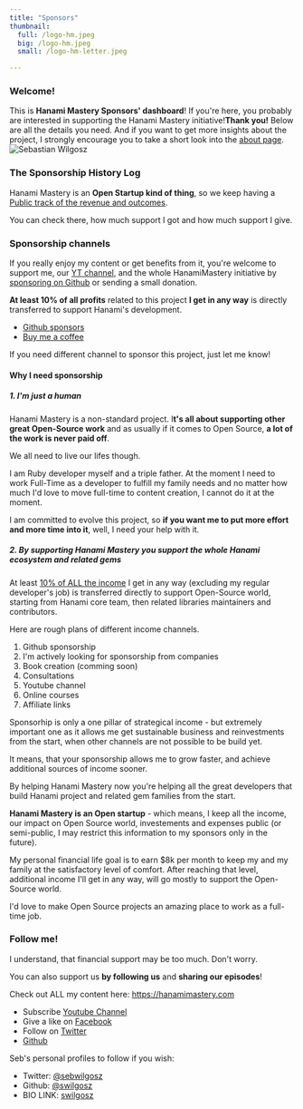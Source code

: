 ```yaml
---
title: "Sponsors"
thumbnail:
  full: /logo-hm.jpeg
  big: /logo-hm.jpeg
  small: /logo-hm-letter.jpeg

---
```


### Welcome!

<Grid container spacing={2}>
  <Grid item xs={12} md={6}>
    <Typography paragraph>This is <strong>Hanami Mastery Sponsors' dashboard</strong>!</Typography>
     <Typography paragraph>If you're here, you probably are interested in supporting the Hanami Mastery initiative!</Typography><Typography paragraph><strong>Thank you!</strong></Typography>
    <Typography paragraph>Below are all the details you need.</Typography>
    <Typography paragraph> And if you want to get more insights about the project, I strongly encourage you to take a short look into the <a href="/about" target="_blank">about page</a>.</Typography>
  </Grid>
  <Grid item xs={12} md={6}>
    <img alt='Sebastian Wilgosz' src='/images/team/swilgosz-small.jpg' />
  </Grid>
</Grid>

<br />

### The Sponsorship History Log

Hanami Mastery is an **Open Startup kind of thing**, so we keep having a [Public track of the revenue and outcomes](https://hanamimastery.notion.site/Hanami-Mastery-Finance-Log-61466ad21a9f4fe4807e13836cbd32f1).

You can check there, how much support I got and how much support I give.

### Sponsorship channels

If you really enjoy my content or get benefits from it, you're welcome to support me, our [YT channel](https://www.youtube.com/channel/UC4Z5nwSfZrUO4NI_n9SY3uQ), and the whole HanamiMastery initiative by [sponsoring on Github](https://github.com/sponsors/swilgosz) or sending a small donation.

**At least 10% of all profits** related to this project **I get in any way** is directly transferred to support Hanami's development.

- [Github sponsors](https://github.com/sponsors/swilgosz)
- [Buy me a coffee](https://www.buymeacoffee.com/swilgosz)

If you need different channel to sponsor this project, just let me know!

#### Why I need sponsorship

##### 1. I'm just a human

Hanami Mastery is a non-standard project. I**t's all about supporting other great Open-Source work** and as usually if it comes to Open Source, **a lot of the work is never paid off**.

We all need to live our lifes though.

I am Ruby developer myself and a triple father. At the moment I need to work Full-Time as a developer to fulfill my family needs and no matter how much I'd love to move full-time to content creation, I cannot do it at the moment.

I am committed to evolve this project, so **if you want me to put more effort and more time into it**, well, I need your help with it.

##### 2. By supporting Hanami Mastery you support the whole Hanami ecosystem and related gems

At least [10% of ALL the income](https://hanamimastery.notion.site/Hanami-Mastery-Finance-Log-61466ad21a9f4fe4807e13836cbd32f1) I get in any way (excluding my regular developer's job) is transferred directly to support Open-Source world, starting from Hanami core team, then related libraries maintainers and contributors.

Here are rough plans of different income channels.

1. Github sponsorship
2. I'm actively looking for sponsorship from companies
3. Book creation (comming soon)
4. Consultations
5. Youtube channel
6. Online courses
7. Affiliate links

Sponsorhip is only a one pillar of strategical income - but extremely important one as it allows me get sustainable business and reinvestments from the start, when other channels are not possible to be build yet.

It means, that your sponsorship allows me to grow faster, and achieve additional sources of income sooner.

By helping Hanami Mastery now you're helping all the great developers that build Hanami project and related gem families from the start.

**Hanami Mastery is an Open startup** - which means, I keep all the income, our impact on Open Source world, investements and expenses public (or semi-public, I may restrict this information to my sponsors only in the future).

My personal financial life goal is to earn $8k per month to keep my and my family at the satisfactory level of comfort. After reaching that level, additional income I'll get in any way, will go mostly to support the Open-Source world.

I'd love to make Open Source projects an amazing place to work as a full-time job.

### Follow me!

I understand, that financial support may be too much. Don't worry.

You can also support us **by following us** and **sharing our episodes**!

Check out ALL my content here: https://hanamimastery.com

- Subscribe [Youtube Channel](https://www.youtube.com/channel/UC4Z5nwSfZrUO4NI_n9SY3uQ)
- Give a like on [Facebook](https://www.facebook.com/hanamimasteryfb)
- Follow on [Twitter](https://twitter.com/hanamimastery)
- [Github](https://github.com/hanamimastery)

Seb's personal profiles to follow if you wish:

- Twitter: [@sebwilgosz](https://twitter.com/sebwilgosz)
- Github: [@swilgosz](https://github.com/swilgosz)
- BIO LINK: [swilgosz](https://bio.link/swilgosz)

